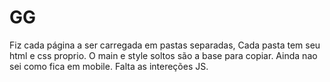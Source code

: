 # GG
Fiz cada página a ser carregada em pastas separadas,
Cada pasta tem seu html e css proprio.
O main e style soltos são a base para copiar.
Ainda nao sei como fica em mobile.
Falta as intereções JS.
